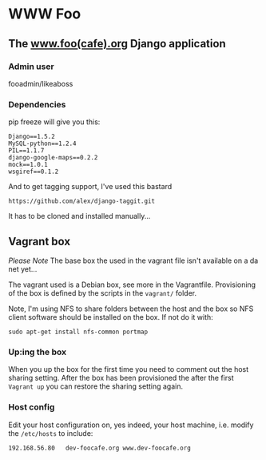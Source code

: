 # WWW Foo

## The www.foo(cafe).org Django application

### Admin user

fooadmin/likeaboss

### Dependencies

pip freeze will give you this:

    Django==1.5.2
    MySQL-python==1.2.4
    PIL==1.1.7
    django-google-maps==0.2.2
    mock==1.0.1
    wsgiref==0.1.2

And to get tagging support, I've used this bastard

    https://github.com/alex/django-taggit.git

It has to be cloned and installed manually...


## Vagrant box

*Please Note* The base box the used in the vagrant file isn't  available
on a da net yet...

The vagrant used is a Debian box, see more in the Vagrantfile. Provisioning
of the box is defined by the scripts in the ``vagrant/`` folder.

Note, I'm using NFS to share folders between the host and the box so NFS
client software should be installed on the box. If not do it with:

    sudo apt-get install nfs-common portmap

### Up:ing the box

When you up the box for the first time you need to comment out the host
sharing setting. After the box has been provisioned the after the first
``Vagrant up`` you can restore the sharing setting again.

### Host config

Edit your host configuration on, yes indeed, your host machine, i.e. modify the
``/etc/hosts`` to include:

    192.168.56.80   dev-foocafe.org www.dev-foocafe.org


